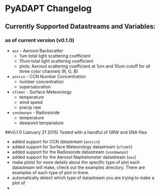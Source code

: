 # PyADAPT Changelog

## Currently Supported Datastreams and Variables:
### as of current version (v0.1.0)
 * `aos`       - Aerosol Backscatter
    * 1um  total light scattering coefficient
    * 10um total light scattering coefficient
    * plots: Aerosol scattering coefficient at 1um and 10um cutoff for all three
      color channels (R, G, B)
 * `aosccn`    - CCN Number Concentration
    * number concentration
    * supersaturation
 * `sfcmet`    - Surface Meteorology
    * temperature
    * wind speed
    * precip rate
 * `sondewnpn` - Radiosonde
 	* temperature
 	* dewpoint temperature

##v0.1.0 (January 21 2015)
Tested with a handful of GRW and ENA files

 * added support for CCN datastream (`aosccn`)
 * added support for Surface Meteorology datastream (`sfcmet`)
 * added support for the Radiosonde datastream (`sondewnpn`)
 * added support for the Aerosol Nephelometer datastream (`aos`)
 * make plots! for more details about the
   specific type of plot each datastream will make, check out
   the examples directory. There are examples of each type of
   plot in there.
 * automatically detect which type of datastream you are trying
   to make a plot of
 *
